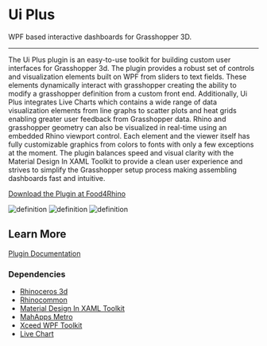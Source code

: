 # Ui Plus
WPF based interactive dashboards for Grasshopper 3D.

---

The Ui Plus plugin is an easy-to-use toolkit for building custom user interfaces for Grasshopper 3d. The plugin provides a robust set of controls and visualization elements built on WPF from sliders to text fields. These elements dynamically interact with grasshopper creating the ability to modify a grasshopper definition from a custom front end. Additionally, Ui Plus integrates Live Charts which contains a wide range of data visualization elements from line graphs to scatter plots and heat grids enabling greater user feedback from Grasshopper data. Rhino and grasshopper geometry can also be visualized in real-time using an embedded Rhino viewport control. Each element and the viewer itself has fully customizable graphics from colors to fonts with only a few exceptions at the moment. The plugin balances speed and visual clarity with the Material Design In XAML Toolkit to provide a clean user experience and strives to simplify the Grasshopper setup process making assembling dashboards fast and intuitive.

[Download the Plugin at Food4Rhino](https://www.food4rhino.com/en/app/ui)

![definition](https://user-images.githubusercontent.com/25797596/158019225-422c2d0d-d6cf-4dee-a07f-e614914c25c1.png)
![definition](https://user-images.githubusercontent.com/25797596/158019227-2f436954-a2b5-4dcf-9c35-9bc21a212600.png)
![definition](https://user-images.githubusercontent.com/25797596/158019222-b4cc6bba-bc8b-4c2d-bb3f-79ddda3818a4.png)

## Learn More

[Plugin Documentation](https://interopxyz.gitbook.io/ui-plus/)

### Dependencies
 - [Rhinoceros 3d](https://www.rhino3d.com/)
 - [Rhinocommon](https://www.nuget.org/packages/RhinoCommon/5.12.50810.13095)
 - [Material Design In XAML Toolkit](https://github.com/MaterialDesignInXAML/MaterialDesignInXamlToolkit)
 - [MahApps Metro](https://mahapps.com/)
 - [Xceed WPF Toolkit](https://github.com/xceedsoftware/wpftoolkit)
 - [Live Chart](https://lvcharts.net/)
